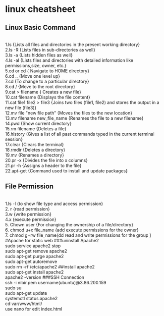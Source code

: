 # linux cheatsheet
## Linux Basic Command
<br/>1.ls		 {Lists all files and directories in the present working directory}
<br/>2.ls -R 	{Lists files in sub-directories as well}
<br/>3.ls -a		{Lists hidden files as well}
<br/>4.ls -al		{Lists files and directories with detailed information like permissions,size, owner, etc.}
<br/>5.cd or cd 	{	Navigate to HOME directory}
<br/>6.cd ..			{Move one level up}
<br/>7.cd	 	{To change to a particular directory}
<br/>8.cd /	 	{Move to the root directory}
<br/>9.cat > filename		{ Creates a new file}
<br/>10.cat filename		{Displays the file content}
<br/>11.cat file1 file2 > file3		{Joins two files (file1, file2) and stores the output in a new file (file3)}
<br/>12.mv file "new file path"		{Moves the files to the new location}
<br/>13.mv filename new_file_name		{Renames the file to a new filename}
<br/>14.pwd 	{Show current directory}
<br/>15.rm filename		{Deletes a file}
<br/>16.history		{Gives a list of all past commands typed in the current terminal session}
<br/>17.clear		{Clears the terminal}
<br/>18.rmdir		{Deletes a directory}
<br/>19.mv		{Renames a directory}
<br/>20.pr -x		{Divides the file into x columns}
<br/>21.pr -h		{Assigns a header to the file}
<br/>22.apt-get 	{Command used to install and update packages}
<br/>
## File Permission
<br/>1.ls -l		{to show file type and access permission}
<br/>2. r		{read permission}
<br/>3.w 		{write permission}
<br/>4.x 		{execute permission}
<br/>5. Chown user		{For changing the ownership of a file/directory}
<br/>6. chmod u+x file_name {add execute permissions for the owner}
<br/>7. chmod g+rw file_name{dd read and write permissions for the group }
#Apache for static web
###uninstall Apache2
<br/>sudo service apache2 stop
<br/>sudo apt-get remove apache2
<br/>sudo apt-get purge apache2
<br/>sudo apt-get autoremove
<br/>sudo rm -rf /etc/apache2
##install apache2
<br/>sudo apt-get install apache2
<br/>apache2 -version
###SSH Connection
<br/>ssh -i nibir.pem username(ubuntu)@3.86.200.159
<br/>sudo su
<br/>sudo apt-get update
<br/>systemctl status apache2
<br/>cd var/www/html/
<br/> use nano for edit index.html
<br/>
<br/>
<br/>
<br/>
<br/>
<br/>


